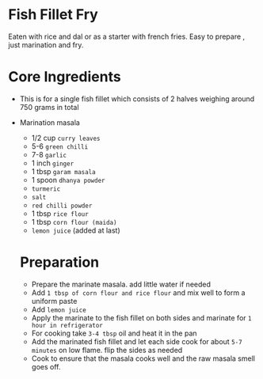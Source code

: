 # Fish Fillet Fry

Eaten with rice and dal or as a starter with french fries. Easy to prepare , just marination and fry.

# Core Ingredients
- This is for a single fish fillet which consists of 2 halves weighing around 750 grams in total
- Marination masala
   - 1/2 cup `curry leaves`
   - 5-6  `green chilli`
   - 7-8 `garlic`
   - 1 inch `ginger`
   - 1 tbsp `garam masala`
   - 1 spoon `dhanya powder`
   - `turmeric`
   - `salt` 
   - `red chilli powder`
   - 1 tbsp `rice flour`
   - 1 tbsp `corn flour (maida)`
   - `lemon juice` (added at last)

  # Preparation

   - Prepare the marinate masala. add little water if needed
   - Add `1 tbsp of corn flour and rice flour` and mix well to form a uniform paste
   - Add `lemon juice`
   - Apply the marinate to the fish fillet on both sides and marinate for `1 hour in refrigerator`
   - For cooking take `3-4 tbsp` oil and heat it in the pan
   - Add the marinated fish fillet and let each side cook for about `5-7 minutes` on low flame. flip the sides as needed
   - Cook to ensure that the masala cooks well and the raw masala smell goes off.
